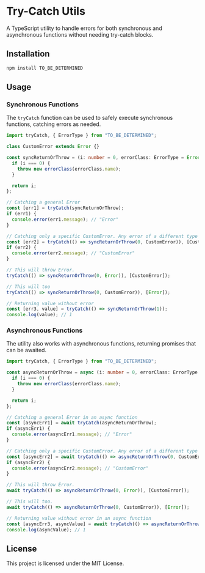 # Try-Catch Utils

A TypeScript utility to handle errors for both synchronous and asynchronous functions without needing try-catch blocks.

## Installation

```bash
npm install TO_BE_DETERMINED
```

## Usage

### Synchronous Functions

The `tryCatch` function can be used to safely execute synchronous functions, catching errors as needed.

```typescript
import tryCatch, { ErrorType } from "TO_BE_DETERMINED";

class CustomError extends Error {}

const syncReturnOrThrow = (i: number = 0, errorClass: ErrorType = Error) => {
  if (i === 0) {
    throw new errorClass(errorClass.name);
  }

  return i;
};

// Catching a general Error
const [err1] = tryCatch(syncReturnOrThrow);
if (err1) {
  console.error(err1.message); // "Error"
}

// Catching only a specific CustomError. Any error of a different type will not be caught; instead, it will be re-thrown.
const [err2] = tryCatch(() => syncReturnOrThrow(0, CustomError)), [CustomError]);
if (err2) {
  console.error(err2.message); // "CustomError"
}

// This will throw Error.
tryCatch(() => syncReturnOrThrow(0, Error)), [CustomError]);

// This will too
tryCatch(() => syncReturnOrThrow(0, CustomError)), [Error]);

// Returning value without error
const [err3, value] = tryCatch(() => syncReturnOrThrow(1));
console.log(value); // 1

```

### Asynchronous Functions

The utility also works with asynchronous functions, returning promises that can be awaited.

```typescript
import tryCatch, { ErrorType } from "TO_BE_DETERMINED";

const asyncReturnOrThrow = async (i: number = 0, errorClass: ErrorType = Error) => {
  if (i === 0) {
    throw new errorClass(errorClass.name);
  }

  return i;
};

// Catching a general Error in an async function
const [asyncErr1] = await tryCatch(asyncReturnOrThrow);
if (asyncErr1) {
  console.error(asyncErr1.message); // "Error"
}

// Catching only a specific CustomError. Any error of a different type will not be caught; instead, it will be re-thrown.
const [asyncErr2] = await tryCatch(() => asyncReturnOrThrow(0, CustomError), [CustomError]);
if (asyncErr2) {
  console.error(asyncErr2.message); // "CustomError"
}

// This will throw Error.
await tryCatch(() => asyncReturnOrThrow(0, Error)), [CustomError]);

// This will too.
await tryCatch(() => asyncReturnOrThrow(0, CustomError)), [Error]);

// Returning value without error in an async function
const [asyncErr3, asyncValue] = await tryCatch(() => asyncReturnOrThrow(1));
console.log(asyncValue); // 1
```

## License

This project is licensed under the MIT License.
